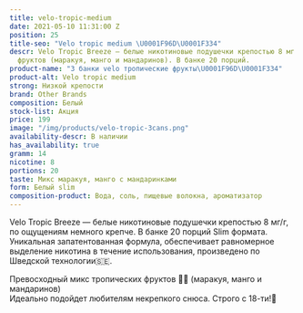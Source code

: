 ```yaml
---
title: velo-tropic-medium
date: 2021-05-10 11:31:00 Z
position: 25
title-seo: "Velo tropic medium \U0001F96D\U0001F334"
descr: Velo Tropic Breeze — белые никотиновые подушечки крепостью 8 мг со вкусом тропических
  фруктов (маракуя, манго и мандаринов). В банке 20 порций.
product-name: "3 банки velo тропические фрукты\U0001F96D\U0001F334"
product-alt: Velo tropic medium
strong: Низкой крепости
brand: Other Brands
composition: Белый
stock-list: Акция
price: 199
image: "/img/products/velo-tropic-3cans.png"
availability-descr: В наличии
has_availability: true
gramm: 14
nicotine: 8
portions: 20
taste: Микс маракуя, манго с мандаринками
form: Белый slim
composition-product: Вода, соль, пищевые волокна, ароматизатор
---
```


Velo Tropic Breeze — белые никотиновые подушечки крепостью 8 мг/г, по ощущениям немного крепче. В банке 20 порций Slim формата.<br>
Уникальная запатентованная формула, обеспечивает равномерное выделение никотина в течение использования, произведено по Шведской технологии🇸🇪.

Превосходный микс тропических фруктов 🥭🌴 (маракуя, манго и мандаринов)<br>
Идеально подойдет любителям некрепкого снюса.
Строго с 18-ти!🔞